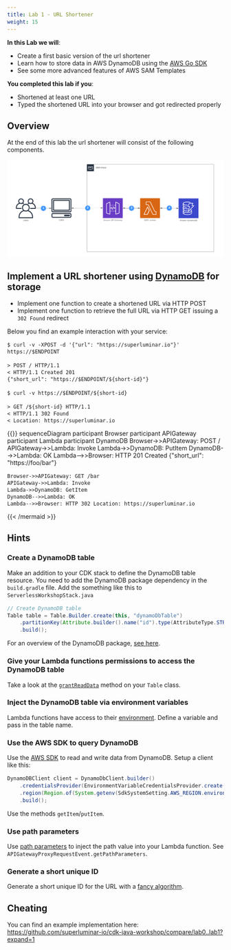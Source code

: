 ```yaml
---
title: Lab 1 - URL Shortener
weight: 15
---
```


**In this Lab we will**:

- Create a first basic version of the url shortener
- Learn how to store data in AWS DynamoDB using the [AWS Go SDK](https://aws.amazon.com/sdk-for-go/)
- See some more advanced features of AWS SAM Templates

**You completed this lab if you**:

- Shortened at least one URL
- Typed the shortened URL into your browser and got redirected properly

## Overview

At the end of this lab the url shortener will consist of the following components.

![Diagram Lab 1](./Lab1.png)

## Implement a URL shortener using [DynamoDB](https://docs.aws.amazon.com/amazondynamodb/latest/developerguide/Introduction.html) for storage

- Implement one function to create a shortened URL via HTTP POST
- Implement one function to retrieve the full URL via HTTP GET issuing a `302 Found` redirect

Below you find an example interaction with your service:

```
$ curl -v -XPOST -d '{"url": "https://superluminar.io"}' https://$ENDPOINT

> POST / HTTP/1.1
< HTTP/1.1 Created 201
{"short_url": "https://$ENDPOINT/${short-id}"}

$ curl -v https://$ENDPOINT/${short-id}

> GET /${short-id} HTTP/1.1
< HTTP/1.1 302 Found
< Location: https://superluminar.io
```

{{<mermaid>}}
sequenceDiagram
    participant Browser
    participant APIGateway
    participant Lambda
    participant DynamoDB
    Browser->>APIGateway: POST /
    APIGateway->>Lambda: Invoke
    Lambda->>DynamoDB: PutItem
    DynamoDB-->>Lambda: OK
    Lambda-->>Browser: HTTP 201 Created {"short_url": "https://foo/bar"}

    Browser->>APIGateway: GET /bar
    APIGateway->>Lambda: Invoke
    Lambda->>DynamoDB: GetItem
    DynamoDB-->>Lambda: OK
    Lambda-->>Browser: HTTP 302 Location: https://superluminar.io
{{< /mermaid >}}

## Hints

### Create a DynamoDB table
Make an addition to your CDK stack to define the DynamoDB table resource.
You need to add the DynamoDB package dependency in the `build.gradle` file.
Add the something like this to `ServerlessWorkshopStack.java`
```java
// Create DynamoDB table
Table table = Table.Builder.create(this, "dynamoDbTable")
    .partitionKey(Attribute.builder().name("id").type(AttributeType.STRING).build())
    .build();
```
For an overview of the DynamoDB package, [see here](https://docs.aws.amazon.com/cdk/api/latest/docs/aws-dynamodb-readme.html).

### Give your Lambda functions permissions to access the DynamoDB table

Take a look at the [`grantReadData`](https://docs.aws.amazon.com/cdk/api/latest/java/software/amazon/awscdk/services/dynamodb/Table.html#grantReadData-software.amazon.awscdk.services.iam.IGrantable-) method on your `Table` class.

### Inject the DynamoDB table via environment variables

Lambda functions have access to their [environment](https://docs.aws.amazon.com/cdk/api/latest/java/software/amazon/awscdk/services/lambda/Function.Builder.html#environment-java.util.Map-).
Define a variable and pass in the table name.

### Use the AWS SDK to query DynamoDB

Use the [AWS SDK](https://docs.aws.amazon.com/sdk-for-java/v2/developer-guide/setup-project-gradle.html) to read and write data from DynamoDB.
Setup a client like this:
```java
DynamoDBClient client = DynamoDbClient.builder()
    .credentialsProvider(EnvironmentVariableCredentialsProvider.create())
    .region(Region.of(System.getenv(SdkSystemSetting.AWS_REGION.environmentVariable())))
    .build();
```

Use the methods `getItem`/`putItem`.

### Use path parameters

Use [path parameters](https://docs.aws.amazon.com/apigateway/latest/developerguide/http-api-develop-routes.html#http-api-routes-path-variables) to inject the path value into your Lambda function. See `APIGatewayProxyRequestEvent.getPathParameters`.  

### Generate a short unique ID

Generate a short unique ID for the URL with a [fancy algorithm](https://github.com/snimavat/shortid).

## Cheating
You can find an example implementation here: https://github.com/superluminar-io/cdk-java-workshop/compare/lab0..lab1?expand=1
